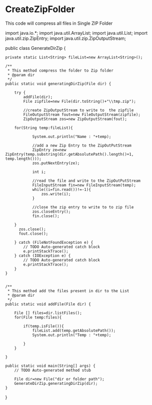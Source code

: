 # CreateZipFolder
This code will compress all files in Single ZIP Folder

import java.io.*;
import java.util.ArrayList;
import java.util.List;
import java.util.zip.ZipEntry;
import java.util.zip.ZipOutputStream;

public class GenerateDirZip {

	private static List<String> fileList=new ArrayList<String>();
	
	/**
	 * This method compress the folder to Zip folder
	 * @param dir
	 */
	public static void generatingDirZip(File dir) {
	
		try {
			addFile(dir);
			File zipfile=new File(dir.toString()+"\\tmp.zip");
			
			//create ZipOutputStream to write to  the zipfile
			FileOutputStream fout=new FileOutputStream(zipfile);
			ZipOutputStream	zos=new ZipOutputStream(fout);
			
		for(String temp:fileList){
			
				System.out.println("Name : "+temp);
				
				//add a new Zip Entry to the ZipOutPutStream
				ZipEntry ze=new ZipEntry(temp.substring(dir.getAbsolutePath().length()+1, temp.length()));
				zos.putNextEntry(ze);
				
				int i;
				
				//read the file and write to the ZipOutPutStream
				FileInputStream fin=new FileInputStream(temp);
				while((i=fin.read())!=-1){
					zos.write(i);
				}
				
			    //close the zip entry to write to to zip file
				zos.closeEntry();
				fin.close();
				
		}	
		  zos.close();
		  fout.close();
		
		} catch (FileNotFoundException e) {
			// TODO Auto-generated catch block
			e.printStackTrace();
		} catch (IOException e) {
			// TODO Auto-generated catch block
			e.printStackTrace();
		}
	}
		

	/**
	 * This method add the files present in dir to the List
	 * @param dir
	 */
	public static void addFile(File dir) {
		
		File [] files=dir.listFiles();
		for(File temp:files){
			
			if(temp.isFile()){
				fileList.add(temp.getAbsolutePath());
				System.out.println("Temp : "+temp);
				
			}			
		}
		
	}
	
	public static void main(String[] args) {
		// TODO Auto-generated method stub

		File dir=new File("dir or folder path");
		GenerateDirZip.generatingDirZip(dir);
	}
}
